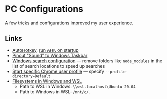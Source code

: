 # PC Configurations

A few tricks and configurations improved my user experience.

## Links

- [AutoHotkey](https://github.com/ethanppl/ahk),
  [run AHK on startup](https://stackoverflow.com/questions/41723490/how-to-build-ahk-scripts-automatically-on-startup)
- [Pinout "Sound" to Windows Taskbar](https://superuser.com/questions/1271817/how-to-pin-out-sound-to-windows-taskbar)
- [Windows search configuration](https://devblogs.microsoft.com/windows-search-platform/configuration-and-settings/)
  — remove folders like `node_modules` in the list of search locations to speed
  up searches
- [Start specific Chrome user profile](https://superuser.com/questions/377186/how-do-i-start-chrome-using-a-specified-user-profile)
  — specify `--profile-directory=Default`
- [Filesystems in Windows and WSL](https://learn.microsoft.com/en-us/windows/wsl/filesystems)
  - Path to WSL in Windows: `\\wsl.localhost\Ubuntu-20.04`
  - Path to Windows in WSL: `/mnt/c/`.
